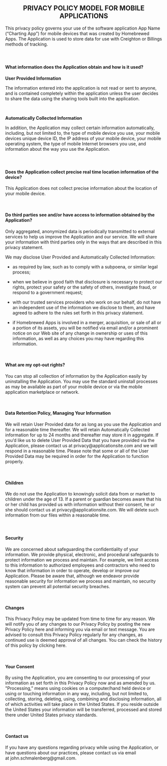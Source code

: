<h2 style="text-align: center;">PRIVACY POLICY MODEL FOR MOBILE APPLICATIONS</h2> 
<p></p> 
<p>This privacy policy governs your use of the software application App Name (“Charting App”) for mobile devices that was created by&nbsp;Homebrewed Apps.&nbsp;The Application is&nbsp;used to store data for use with Creighton or Billings methods of tracking.&nbsp;</p> 
<h4>&nbsp;</h4> 
<h4>What information does the Application obtain and how is it used?</h4> 
<p></p> 
<p><strong>User Provided Information</strong>&nbsp;</p> 
<p>The information entered into the application is not read or sent to anyone, and is contained completely within the application unless the user decides to share the data using the sharing tools built into the application.</p> 
<p></p> 
<p>&nbsp;</p> 
<p><strong>Automatically Collected Information</strong>&nbsp;</p> 
<p>In addition, the Application may collect certain information automatically, including, but not limited to, the type of mobile device you use, your mobile devices unique device ID, the IP address of your mobile device, your mobile operating system, the type of mobile Internet browsers you use, and information about the way you use the Application.&nbsp;</p> 
<p></p> 
<h4>&nbsp;</h4> 
<h4>Does the Application collect precise real time location information of the device?</h4> 
<p></p> 
<p>This Application does not collect precise information about the location of your mobile device.&nbsp;</p> 
<p>&nbsp;</p> 
<h4>Do third parties see and/or have access to information obtained by the Application?</h4> 
<p></p> 
<p>Only aggregated, anonymized data is periodically transmitted to external services to help us improve the Application and our service.&nbsp;We will share your information with third parties only in the ways that are described in this privacy statement.</p> 
<p>We may disclose User Provided and Automatically Collected Information:</p> 
<ul> 
 <li> <p>as required by law, such as to comply with a subpoena, or similar legal process;</p> </li> 
 <li> <p>when we believe in good faith that disclosure is necessary to protect our rights, protect your safety or the safety of others, investigate fraud, or respond to a&nbsp;government request;</p> </li> 
 <li> <p>with our trusted services providers who work on our behalf, do not have an&nbsp;independent use of the information we disclose to them, and have agreed to adhere&nbsp;to the rules set forth in this privacy statement.</p> </li> 
 <li> <p>if&nbsp;Homebrewed Apps&nbsp;is involved in a merger, acquisition, or sale of all or a&nbsp;portion of its assets, you will be notified via email and/or a prominent notice on our Web site of any change in ownership or uses of this information, as well as any choices you may have regarding this information.</p> </li> 
</ul> 
<p></p> 
<p>&nbsp;</p> 
<h4>What are my opt-out rights?</h4> 
<p></p> 
<p>You can stop all collection of information by the Application easily by uninstalling the Application. You may use the standard uninstall processes as may be available as part of your mobile device or via the mobile application marketplace or network.</p> 
<p>&nbsp;</p> 
<h4><strong>Data Retention Policy, Managing Your Information</strong></h4> 
<p>We will retain User Provided data for as long as you use the Application and for a reasonable time thereafter. We will retain Automatically Collected information for up to 24 months&nbsp;and thereafter may store it in aggregate. If you’d like us to delete User Provided Data that you have provided via the Application, please contact us at&nbsp;privacy@applicationsite.com&nbsp;and we will respond in a reasonable time. Please note that some or all of the User Provided Data may be required in order for the Application to function properly.</p> 
<p>&nbsp;</p> 
<h4><strong>Children</strong></h4> 
<p></p> 
<p>We do not use the Application to knowingly solicit data from or market to children under the age of 13. If a parent or guardian becomes aware that his or her child has provided us with information without their consent, he or she should contact us at&nbsp;privacy@applicationsite.com. We will delete such information from our files within a reasonable time.</p> 
<h4>&nbsp;</h4> 
<h4><strong>Security</strong></h4> 
<p></p> 
<p>We are concerned about safeguarding the confidentiality of your information. We provide physical, electronic, and procedural safeguards to protect information we process and maintain. For example, we limit access to this information to authorized employees and contractors who need to know that information in order to operate, develop or improve our Application. Please be aware that, although we endeavor provide reasonable security for information we process and maintain, no security system can prevent all potential security breaches.</p> 
<p>&nbsp;</p> 
<h4><strong>Changes</strong></h4> 
<p>This Privacy Policy may be updated from time to time for any reason. We will notify you of any changes to our Privacy Policy by posting the new Privacy Policy&nbsp;here&nbsp;and&nbsp;informing you via email or text message. You are advised to consult this Privacy Policy regularly for any changes, as continued use is deemed approval of all changes. You can check the history of this policy by clicking here.</p> 
<p>&nbsp;</p> 
<h4><strong>Your Consent</strong></h4> 
<p>By using the Application, you are consenting to our processing of your information as set forth in this Privacy Policy now and as amended by us. &quot;Processing,” means using cookies on a computer/hand held device or using or touching information in any way, including, but not limited to, collecting, storing, deleting, using, combining and disclosing information, all of which activities will take place in the United States. If you reside outside the United States&nbsp;your information will be transferred, processed and stored there under United States&nbsp;privacy standards.&nbsp;</p> 
<p>&nbsp;</p> 
<h4>Contact us</h4> 
<p>If you have any questions regarding privacy while using the Application, or have questions about our practices, please contact us via email at&nbsp;john.schmalenberg@gmail.com.</p>
